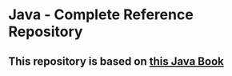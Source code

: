 # Java - Complete Reference Repository

## This repository is based on [this Java Book](https://github.com/SaptarshiSarkar12/Java-Complete-Reference/blob/master/java%20-%20the%20complete%20reference%20book.pdf)